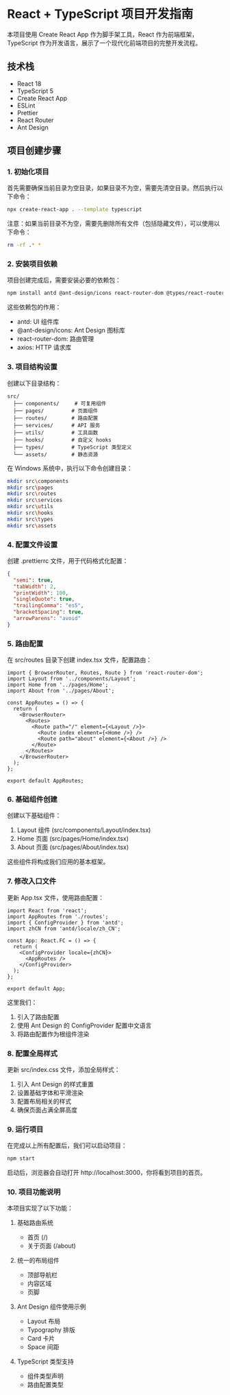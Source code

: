 # React + TypeScript 项目开发指南

本项目使用 Create React App 作为脚手架工具，React 作为前端框架，TypeScript 作为开发语言，展示了一个现代化前端项目的完整开发流程。

## 技术栈

- React 18
- TypeScript 5
- Create React App
- ESLint
- Prettier
- React Router
- Ant Design

## 项目创建步骤

### 1. 初始化项目

首先需要确保当前目录为空目录，如果目录不为空，需要先清空目录。然后执行以下命令：

```bash
npx create-react-app . --template typescript
```

注意：如果当前目录不为空，需要先删除所有文件（包括隐藏文件），可以使用以下命令：
```bash
rm -rf .* *
```

### 2. 安装项目依赖

项目创建完成后，需要安装必要的依赖包：

```bash
npm install antd @ant-design/icons react-router-dom @types/react-router-dom axios @types/axios
```

这些依赖包的作用：
- antd: UI 组件库
- @ant-design/icons: Ant Design 图标库
- react-router-dom: 路由管理
- axios: HTTP 请求库

### 3. 项目结构设置

创建以下目录结构：

```
src/
  ├── components/     # 可复用组件
  ├── pages/         # 页面组件
  ├── routes/        # 路由配置
  ├── services/      # API 服务
  ├── utils/         # 工具函数
  ├── hooks/         # 自定义 hooks
  ├── types/         # TypeScript 类型定义
  └── assets/        # 静态资源
```

在 Windows 系统中，执行以下命令创建目录：

```bash
mkdir src\components
mkdir src\pages
mkdir src\routes
mkdir src\services
mkdir src\utils
mkdir src\hooks
mkdir src\types
mkdir src\assets
```

### 4. 配置文件设置

创建 .prettierrc 文件，用于代码格式化配置：

```json
{
  "semi": true,
  "tabWidth": 2,
  "printWidth": 100,
  "singleQuote": true,
  "trailingComma": "es5",
  "bracketSpacing": true,
  "arrowParens": "avoid"
}
```

### 5. 路由配置

在 src/routes 目录下创建 index.tsx 文件，配置路由：

```tsx
import { BrowserRouter, Routes, Route } from 'react-router-dom';
import Layout from '../components/Layout';
import Home from '../pages/Home';
import About from '../pages/About';

const AppRoutes = () => {
  return (
    <BrowserRouter>
      <Routes>
        <Route path="/" element={<Layout />}>
          <Route index element={<Home />} />
          <Route path="about" element={<About />} />
        </Route>
      </Routes>
    </BrowserRouter>
  );
};

export default AppRoutes;
```

### 6. 基础组件创建

创建以下基础组件：

1. Layout 组件 (src/components/Layout/index.tsx)
2. Home 页面 (src/pages/Home/index.tsx)
3. About 页面 (src/pages/About/index.tsx)

这些组件将构成我们应用的基本框架。

### 7. 修改入口文件

更新 App.tsx 文件，使用路由配置：

```tsx
import React from 'react';
import AppRoutes from './routes';
import { ConfigProvider } from 'antd';
import zhCN from 'antd/locale/zh_CN';

const App: React.FC = () => {
  return (
    <ConfigProvider locale={zhCN}>
      <AppRoutes />
    </ConfigProvider>
  );
};

export default App;
```

这里我们：
1. 引入了路由配置
2. 使用 Ant Design 的 ConfigProvider 配置中文语言
3. 将路由配置作为根组件渲染

### 8. 配置全局样式

更新 src/index.css 文件，添加全局样式：

1. 引入 Ant Design 的样式重置
2. 设置基础字体和平滑渲染
3. 配置布局相关的样式
4. 确保页面占满全屏高度

### 9. 运行项目

在完成以上所有配置后，我们可以启动项目：

```bash
npm start
```

启动后，浏览器会自动打开 http://localhost:3000，你将看到项目的首页。

### 10. 项目功能说明

本项目实现了以下功能：

1. 基础路由系统
   - 首页 (/)
   - 关于页面 (/about)

2. 统一的布局组件
   - 顶部导航栏
   - 内容区域
   - 页脚

3. Ant Design 组件使用示例
   - Layout 布局
   - Typography 排版
   - Card 卡片
   - Space 间距

4. TypeScript 类型支持
   - 组件类型声明
   - 路由配置类型